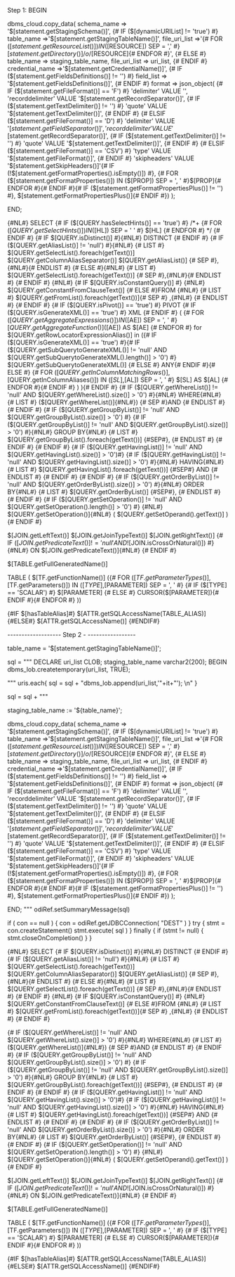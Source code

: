  Step 1: 
BEGIN

  dbms_cloud.copy_data(
    schema_name => '$[statement.getStagingSchema()]',
{# IF ($[dynamicURIList] != 'true') #}
    table_name =>'$[statement.getStagingTableName()]',
    file_uri_list =>'{# FOR ($[statement.getResourceList()]) IN ($[RESOURCE]) SEP = ',' #}$[statement.getDirectory()]/o/$[RESOURCE]{# ENDFOR #}',
{# ELSE #}
    table_name => staging_table_name,
    file_uri_list => uri_list,
{# ENDIF #}
    credential_name =>'$[statement.getCredentialName()]',
{# IF ($[statement.getFieldsDefinitions()] != '') #}
    field_list => '$[statement.getFieldsDefinitions()]',
{# ENDIF #}
    format => json_object(
{# IF ($[statement.getFileFormat()]  == 'F') #}
    'delimiter' VALUE '',
    'recorddelimiter' VALUE '$[statement.getRecordSeparator()]',
  {# IF ($[statement.getTextDelimiter()]  != '') #}
    'quote' VALUE '$[statement.getTextDelimiter()]',
  {# ENDIF #}
{# ELSIF ($[statement.getFileFormat()]  == 'D') #}
    'delimiter' VALUE '$[statement.getFieldSeparator()]',
    'recorddelimiter' VALUE '$[statement.getRecordSeparator()]',
  {# IF ($[statement.getTextDelimiter()]  != '') #}
    'quote' VALUE '$[statement.getTextDelimiter()]',
  {# ENDIF #}
{# ELSIF ($[statement.getFileFormat()]  == 'CSV') #}
    'type' VALUE '$[statement.getFileFormat()]',
{# ENDIF #}
    'skipheaders' VALUE '$[statement.getSkipHeaders()]'{# IF (!$[statement.getFormatProperties().isEmpty()]) #},
    {# FOR ($[statement.getFormatProperties()]) IN ($[PROP]) SEP = ',
    ' #}$[PROP]{# ENDFOR #}{# ENDIF #}{# IF ($[statement.getFormatPropertiesPlus()] != '') #},
    $[statement.getFormatPropertiesPlus()]{# ENDIF #})
 );
  
END;
            
            

{#NL#}
SELECT {# IF ($[QUERY.hasSelectHints()] == 'true') #}
  /*+ {# FOR ($[QUERY.getSelectHints()]) IN ($[HL]) SEP = '  ' #} $[HL] {# ENDFOR #} */ {# ENDIF #}
{# IF $[QUERY.isDistinct()] #}{#NL#}
  DISTINCT 
{# ENDIF #}
{# IF ($[QUERY.getAliasList()] != 'null') #}{#NL#}
{# LIST #}  $[QUERY.getSelectList().foreach(getText())] $[QUERY.getColumnAliasSeparator()] $[QUERY.getAliasList()] {# SEP #},{#NL#}{# ENDLIST #} 
{# ELSE #}{#NL#}
{# LIST #}  $[QUERY.getSelectList().foreach(getText())] {# SEP #},{#NL#}{# ENDLIST #}
{# ENDIF #} 
{#NL#}
{# IF $[QUERY.isConstantQuery()] #} 
{#NL#}
$[QUERY.getConstantFromClauseText()] 
{# ELSE #}FROM {#NL#}
{# LIST #}  $[QUERY.getFromList().foreach(getText())]{# SEP #} ,{#NL#} {# ENDLIST #} 
{# ENDIF #} 
{# IF ($[QUERY.isPivot()] == 'true') #}
  PIVOT {# IF ($[QUERY.isGenerateXML()] == 'true') #} XML  {# ENDIF #}
  (
    {# FOR ($[QUERY.getAggregateExpressions()]) IN ($[AE]) SEP = ',  ' #} $[QUERY.getAggregateFunction()]($[AE]) AS $[AE] {# ENDFOR #}
    for $[QUERY.getRowLocatorExpressionAlias()] in
    ({# IF ($[QUERY.isGenerateXML()] == 'true') #}{# IF ($[QUERY.getSubQuerytoGenerateXML()] != 'null' AND $[QUERY.getSubQuerytoGenerateXML().length()] > '0') #}
             $[QUERY.getSubQuerytoGenerateXML()] {# ELSE #}
             ANY{# ENDIF #}{# ELSE #}
             {# FOR ($[QUERY.getInColumnMatchingRows()],$[QUERY.getInColumnAliases()]) IN ($[SL],$[AL]) SEP = ',  ' #} $[SL]  AS $[AL] {# ENDFOR #}{# ENDIF #}
    )
  ){# ENDIF #}
{# IF ($[QUERY.getWhereList()] != 'null' AND $[QUERY.getWhereList().size()] > '0') #}{#NL#}
WHERE{#NL#}
{# LIST #}  ($[QUERY.getWhereList()]{#NL#}) {# SEP #}AND {# ENDLIST #}
{# ENDIF #}
{# IF ($[QUERY.getGroupByList()] != 'null' AND $[QUERY.getGroupByList().size()] > '0') #}
{# IF ($[QUERY.getGroupByList()] != 'null' AND $[QUERY.getGroupByList().size()] > '0') #}{#NL#}
GROUP BY{#NL#}
{# LIST #}  $[QUERY.getGroupByList().foreach(getText())] {#SEP#}, {# ENDLIST #}
{# ENDIF #}
{# ENDIF #}
{# IF ($[QUERY.getHavingList()] != 'null' AND $[QUERY.getHavingList().size()] > '0')#}
{# IF ($[QUERY.getHavingList()] != 'null' AND $[QUERY.getHavingList().size()] > '0') #}{#NL#}
HAVING{#NL#}
{# LIST #}  $[QUERY.getHavingList().foreach(getText())] {#SEP#} AND {# ENDLIST #}
{# ENDIF #}
{# ENDIF #}
{# IF ($[QUERY.getOrderByList()] != 'null' AND $[QUERY.getOrderByList().size()] > '0') #}{#NL#}
ORDER BY{#NL#}
{# LIST #}  $[QUERY.getOrderByList()] {#SEP#}, {# ENDLIST #}
{# ENDIF #}
{# IF ($[QUERY.getSetOperation()] != 'null' AND $[QUERY.getSetOperation().length()] > '0') #} {#NL#}
  $[QUERY.getSetOperation()]{#NL#}
  ( $[QUERY.getSetOperand().getText()] )
{# ENDIF #}

$[JOIN.getLeftText()] $[JOIN.getJoinTypeText()] $[JOIN.getRightText()] 
{# IF ($[JOIN.getPredicateText()] != 'null' AND !$[JOIN.isCrossOrNatural()]) #} 
{#NL#}    ON  $[JOIN.getPredicateText()]{#NL#} {# ENDIF #}
    

$[TABLE.getFullGeneratedName()]

  TABLE ( $[TF.getFunctionName()] ({# FOR ($[TF.getParameterTypes()],$[TF.getParameters()]) IN ($[TYPE],$[PARAMETER]) SEP = ',  ' #}
  {# IF ($[TYPE] == 'SCALAR') #} $[PARAMETER] {# ELSE #} CURSOR($[PARAMETER]){# ENDIF #}{# ENDFOR #}
  ))

{#IF $[hasTableAlias]#}
$[ATTR.getSQLAccessName(TABLE_ALIAS)]
{#ELSE#}
$[ATTR.getSQLAccessName()]
{#ENDIF#}



  ------------------- Step 2 - -----------------

   

table_name = '$[statement.getStagingTableName()]';

sql = """
DECLARE
  uri_list CLOB;
  staging_table_name varchar2(200);
BEGIN
  dbms_lob.createtemporary(uri_list, TRUE);

  """
  uris.each{
  sql = sql + "dbms_lob.append(uri_list,'"+it+"'); \n"
  }

  sql = sql + """

  staging_table_name := '${table_name}';

  dbms_cloud.copy_data(
    schema_name => '$[statement.getStagingSchema()]',
{# IF ($[dynamicURIList] != 'true') #}
    table_name =>'$[statement.getStagingTableName()]',
    file_uri_list =>'{# FOR ($[statement.getResourceList()]) IN ($[RESOURCE]) SEP = ',' #}$[statement.getDirectory()]/o/$[RESOURCE]{# ENDFOR #}',
{# ELSE #}
    table_name => staging_table_name,
    file_uri_list => uri_list,
{# ENDIF #}
    credential_name =>'$[statement.getCredentialName()]',
{# IF ($[statement.getFieldsDefinitions()] != '') #}
    field_list => '$[statement.getFieldsDefinitions()]',
{# ENDIF #}
    format => json_object(
{# IF ($[statement.getFileFormat()]  == 'F') #}
    'delimiter' VALUE '',
    'recorddelimiter' VALUE '$[statement.getRecordSeparator()]',
  {# IF ($[statement.getTextDelimiter()]  != '') #}
    'quote' VALUE '$[statement.getTextDelimiter()]',
  {# ENDIF #}
{# ELSIF ($[statement.getFileFormat()]  == 'D') #}
    'delimiter' VALUE '$[statement.getFieldSeparator()]',
    'recorddelimiter' VALUE '$[statement.getRecordSeparator()]',
  {# IF ($[statement.getTextDelimiter()]  != '') #}
    'quote' VALUE '$[statement.getTextDelimiter()]',
  {# ENDIF #}
{# ELSIF ($[statement.getFileFormat()]  == 'CSV') #}
    'type' VALUE '$[statement.getFileFormat()]',
{# ENDIF #}
    'skipheaders' VALUE '$[statement.getSkipHeaders()]'{# IF (!$[statement.getFormatProperties().isEmpty()]) #},
    {# FOR ($[statement.getFormatProperties()]) IN ($[PROP]) SEP = ',
    ' #}$[PROP]{# ENDFOR #}{# ENDIF #}{# IF ($[statement.getFormatPropertiesPlus()] != '') #},
    $[statement.getFormatPropertiesPlus()]{# ENDIF #})
 );
  
END;
"""
odiRef.setSummaryMessage(sql)

if ( con == null ) {
    con = odiRef.getJDBCConnection( "DEST" )
}
try {
    stmt = con.createStatement()
    stmt.execute( sql )
} finally {
    if (stmt != null) { stmt.closeOnCompletion() }
}
  
            
            

{#NL#}
SELECT 
{# IF $[QUERY.isDistinct()] #}{#NL#}
  DISTINCT 
{# ENDIF #}
{# IF ($[QUERY.getAliasList()] != 'null') #}{#NL#}
{# LIST #}  $[QUERY.getSelectList().foreach(getText())] $[QUERY.getColumnAliasSeparator()] $[QUERY.getAliasList()] {# SEP #},{#NL#}{# ENDLIST #} 
{# ELSE #}{#NL#}
{# LIST #}  $[QUERY.getSelectList().foreach(getText())] {# SEP #},{#NL#}{# ENDLIST #}
{# ENDIF #} 
{#NL#}
{# IF $[QUERY.isConstantQuery()] #} 
{#NL#}
$[QUERY.getConstantFromClauseText()] 
{# ELSE #}FROM {#NL#}
{# LIST #}  $[QUERY.getFromList().foreach(getText())]{# SEP #} ,{#NL#} {# ENDLIST #} 
{# ENDIF #} 

{# IF ($[QUERY.getWhereList()] != 'null' AND $[QUERY.getWhereList().size()] > '0') #}{#NL#}
WHERE{#NL#}
{# LIST #}  ($[QUERY.getWhereList()]{#NL#}) {# SEP #}AND {# ENDLIST #}
{# ENDIF #}
{# IF ($[QUERY.getGroupByList()] != 'null' AND $[QUERY.getGroupByList().size()] > '0') #}
{# IF ($[QUERY.getGroupByList()] != 'null' AND $[QUERY.getGroupByList().size()] > '0') #}{#NL#}
GROUP BY{#NL#}
{# LIST #}  $[QUERY.getGroupByList().foreach(getText())] {#SEP#}, {# ENDLIST #}
{# ENDIF #}
{# ENDIF #}
{# IF ($[QUERY.getHavingList()] != 'null' AND $[QUERY.getHavingList().size()] > '0')#}
{# IF ($[QUERY.getHavingList()] != 'null' AND $[QUERY.getHavingList().size()] > '0') #}{#NL#}
HAVING{#NL#}
{# LIST #}  $[QUERY.getHavingList().foreach(getText())] {#SEP#} AND {# ENDLIST #}
{# ENDIF #}
{# ENDIF #}
{# IF ($[QUERY.getOrderByList()] != 'null' AND $[QUERY.getOrderByList().size()] > '0') #}{#NL#}
ORDER BY{#NL#}
{# LIST #}  $[QUERY.getOrderByList()] {#SEP#}, {# ENDLIST #}
{# ENDIF #}
{# IF ($[QUERY.getSetOperation()] != 'null' AND $[QUERY.getSetOperation().length()] > '0') #} {#NL#}
  $[QUERY.getSetOperation()]{#NL#}
  ( $[QUERY.getSetOperand().getText()] )
{# ENDIF #}

$[JOIN.getLeftText()] $[JOIN.getJoinTypeText()] $[JOIN.getRightText()] 
{# IF ($[JOIN.getPredicateText()] != 'null' AND !$[JOIN.isCrossOrNatural()]) #} 
{#NL#}    ON  $[JOIN.getPredicateText()]{#NL#} {# ENDIF #}
    

$[TABLE.getFullGeneratedName()]

  TABLE ( $[TF.getFunctionName()] ({# FOR ($[TF.getParameterTypes()],$[TF.getParameters()]) IN ($[TYPE],$[PARAMETER]) SEP = ',  ' #}
  {# IF ($[TYPE] == 'SCALAR') #} $[PARAMETER] {# ELSE #} CURSOR($[PARAMETER]){# ENDIF #}{# ENDFOR #}
  ))

{#IF $[hasTableAlias]#}
$[ATTR.getSQLAccessName(TABLE_ALIAS)]
{#ELSE#}
$[ATTR.getSQLAccessName()]
{#ENDIF#}
  

